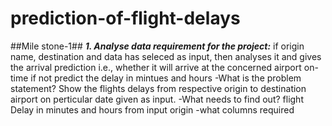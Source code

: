 # prediction-of-flight-delays
##Mile stone-1##
***1. Analyse data requirement for the project:***
 if origin name, destination and data has seleced as input, then analyses it and gives the arrival prediction
i.e., whether it will arrive at the concerned airport on-time if not predict the delay in mintues and hours 
-What is the problem statement?
        Show the flights delays from respective origin to destination airport on perticular date given as input.
-What needs to find out?
        flight Delay in minutes and hours from input origin
-what columns required
